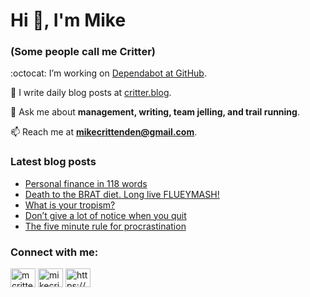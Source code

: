 # Hi 👋, I'm Mike
### (Some people call me Critter)

:octocat: I’m working on [Dependabot at GitHub](https://github.com/features/security).

📝 I write daily blog posts at [critter.blog](https://critter.blog).

💬 Ask me about **management, writing, team jelling, and trail running**.

📫 Reach me at **mikecrittenden@gmail.com**.

### Latest blog posts
<!-- BLOG-POST-LIST:START -->
- [Personal finance in 118 words](https://critter.blog/2023/04/26/personal-finance-in-118-words/)
- [Death to the BRAT diet. Long live FLUEYMASH!](https://critter.blog/2023/04/25/death-to-the-brat-diet-long-live-flueymash/)
- [What is your tropism?](https://critter.blog/2023/04/24/what-is-your-tropism/)
- [Don’t give a lot of notice when you quit](https://critter.blog/2023/04/21/dont-give-a-lot-of-notice-when-you-quit/)
- [The five minute rule for procrastination](https://critter.blog/2023/04/20/the-five-minute-rule-for-procrastination/)
<!-- BLOG-POST-LIST:END -->

<h3 align="left">Connect with me:</h3>
<p align="left">
<a href="https://twitter.com/mcrittenden" target="blank"><img align="center" src="https://raw.githubusercontent.com/rahuldkjain/github-profile-readme-generator/master/src/images/icons/Social/twitter.svg" alt="mcrittenden" height="30" width="40" /></a>
<a href="https://linkedin.com/in/mikecrittenden" target="blank"><img align="center" src="https://raw.githubusercontent.com/rahuldkjain/github-profile-readme-generator/master/src/images/icons/Social/linked-in-alt.svg" alt="mikecrittenden" height="30" width="40" /></a>
<a href="https://critter.blog/feed/" target="blank"><img align="center" src="https://raw.githubusercontent.com/rahuldkjain/github-profile-readme-generator/master/src/images/icons/Social/rss.svg" alt="https://critter.blog/feed/" height="30" width="40" /></a>
</p>
